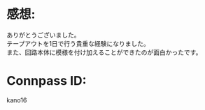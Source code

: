 # 感想:  
ありがとうございました。  
テープアウトを1日で行う貴重な経験になりました。  
また、回路本体に模様を付け加えることができたのが面白かったです。  

# Connpass ID:
kano16
